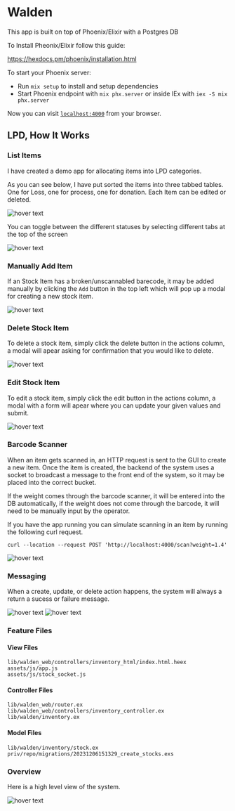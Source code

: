 # Walden

This app is built on top of Phoenix/Elixir with a Postgres DB

To Install Pheonix/Elixir follow this guide:

https://hexdocs.pm/phoenix/installation.html

To start your Phoenix server:

  * Run `mix setup` to install and setup dependencies
  * Start Phoenix endpoint with `mix phx.server` or inside IEx with `iex -S mix phx.server`

Now you can visit [`localhost:4000`](http://localhost:4000) from your browser.

## LPD, How It Works

### List Items

I have created a demo app for allocating items into LPD categories.

As you can see below, I have put sorted the items into three tabbed tables. One for Loss, one for process, one for donation. Each Item can be edited or deleted.

<img src="assets/Screenshot 2023-12-11 at 11.44.04 AM.png" title="hover text">

You can toggle between the different statuses by selecting different tabs at the top of the screen

<img src="assets/Screenshot 2023-12-11 at 12.13.15 PM.png" title="hover text">

### Manually Add Item

If an Stock Item has a broken/unscannabled barecode, it may be added manually by clicking the `Add` button in the top left which will pop up a modal for creating a new stock item. 

<img src="assets/Screenshot 2023-12-11 at 11.55.03 AM.png" title="hover text">

### Delete Stock Item

To delete a stock item, simply click the delete button in the actions column, a modal will apear asking for confirmation that you would like to delete. 

<img src="assets/Screenshot 2023-12-11 at 12.18.46 PM.png" title="hover text">

### Edit Stock Item

To edit a stock item, simply click the edit button in the actions column, a modal with a form will apear where you can update your given values and submit. 

<img src="assets/Screenshot 2023-12-11 at 12.17.28 PM.png" title="hover text">


### Barcode Scanner

When an item gets scanned in, an HTTP request is sent to the GUI to create a new item. Once the item is created, the backend of the system uses a socket to broadcast a message to the front end of the system, so it may be placed into the correct bucket. 

If the weight comes through the barcode scanner, it will be entered into the DB automatically, if the weight does not come through the barcode, it will need to be manually input by the operator.

If you have the app running you can simulate scanning in an item by running the following curl request.


```
curl --location --request POST 'http://localhost:4000/scan?weight=1.4'
```

<img src="assets/Screenshot 2023-12-11 at 11.57.38 AM.png" title="hover text">

### Messaging
When a create, update, or delete action happens, the system will always a return a sucess or failure message.

<img src="assets/Screenshot 2023-12-11 at 12.27.16 PM.png" title="hover text">
<img src="assets/Screenshot 2023-12-11 at 12.22.39 PM.png" title="hover text">

### Feature Files 

#### View Files

```
lib/walden_web/controllers/inventory_html/index.html.heex
assets/js/app.js
assets/js/stock_socket.js
```

#### Controller Files

```
lib/walden_web/router.ex
lib/walden_web/controllers/inventory_controller.ex
lib/walden/inventory.ex
```
#### Model Files

```
lib/walden/inventory/stock.ex
priv/repo/migrations/20231206151329_create_stocks.exs
```

### Overview
Here is a high level view of the system.

<img src="assets/Screenshot 2023-12-11 at 12.01.54 PM.png" title="hover text">

